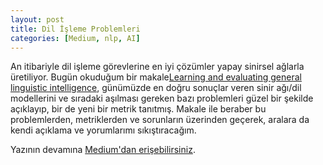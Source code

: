 ```yaml
---
layout: post
title: Dil İşleme Problemleri
categories: [Medium, nlp, AI]
---
```


An itibariyle dil işleme görevlerine en iyi çözümler yapay sinirsel ağlarla üretiliyor. Bugün okuduğum bir makale[Learning and evaluating general linguistic intelligence](https://arxiv.org/abs/1901.11373), günümüzde en doğru sonuçlar veren sinir ağı/dil modellerini ve sıradaki aşılması gereken bazı problemleri güzel bir şekilde açıklayıp, bir de yeni bir metrik tanıtmış. Makale ile beraber bu problemlerden, metriklerden ve sorunların üzerinden geçerek, aralara da kendi açıklama ve yorumlarımı sıkıştıracağım.

Yazının devamına [Medium'dan erişebilirsiniz](https://medium.com/@evinpinar/dil-işleme-problemleri-73fb0fd77f94).
